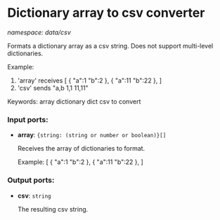 # Dictionary array to csv converter

_namespace: data/csv_

Formats a dictionary array as a csv string. Does not support multi-level dictionaries.

Example:
1. 'array' receives
[
  {
    "a":1
    "b":2
  },
  {
    "a":11
    "b":22
  },
]
2. 'csv' sends 
"a,b
1,1
11,11"

Keywords: array dictionary dict csv to convert

### Input ports:

* __array__: ` {string: (string or number or boolean)}[] `

    Receives the array of dictionaries to format.
    
    Example:
    [
      {
        "a":1
        "b":2
      },
      {
        "a":11
        "b":22
      },
    ]

### Output ports:

* __csv__: ` string `

    The resulting csv string.

